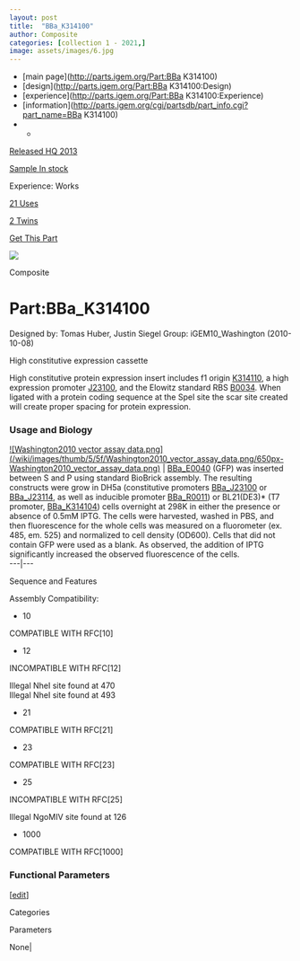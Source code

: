 ```yaml
---
layout: post
title:  "BBa_K314100"
author: Composite
categories: [collection 1 - 2021,] 
image: assets/images/6.jpg
---
```



  * [main page](http://parts.igem.org/Part:BBa K314100)
  * [design](http://parts.igem.org/Part:BBa K314100:Design)
  * [experience](http://parts.igem.org/Part:BBa K314100:Experience)
  * [information](http://parts.igem.org/cgi/partsdb/part_info.cgi?part_name=BBa K314100)
  *   * 

[Released HQ 2013](http://parts.igem.org/Help:Part_Status_Box)

[Sample In stock](http://parts.igem.org/Help:Part_Status_Box)

Experience: Works

[21 Uses](http://parts.igem.org/partsdb/uses.cgi?part=BBa_K314100)

[2 Twins](http://parts.igem.org/partsdb/twin_info.cgi?part=BBa_K314100)

[ Get This Part](http://parts.igem.org/partsdb/get_part.cgi?part=BBa_K314100)

![](http://parts.igem.org/images/partbypart/icon_composite.png)

Composite

# Part:BBa_K314100

Designed by: Tomas Huber, Justin Siegel   Group: iGEM10_Washington
(2010-10-08)

High constitutive expression cassette

High constitutive protein expression insert includes f1 origin
[K314110](http://parts.igem.org/Part:BBa_K314110), a high expression promoter
[J23100](http://parts.igem.org/Part:BBa_J23100), and the Elowitz standard RBS
[B0034](http://parts.igem.org/Part:BBa_B0034). When ligated with a protein
coding sequence at the SpeI site the scar site created will create proper
spacing for protein expression.

### Usage and Biology

[![Washington2010 vector assay
data.png](/wiki/images/thumb/5/5f/Washington2010_vector_assay_data.png/650px-
Washington2010_vector_assay_data.png)](/File:Washington2010_vector_assay_data.png)
| [BBa_E0040](http://parts.igem.org/wiki/index.php/Part:BBa_E0040) (GFP) was
inserted between S and P using standard BioBrick assembly. The resulting
constructs were grow in DH5a (constitutive promoters
[BBa_J23100](http://parts.igem.org/wiki/index.php/Part:BBa_J23100) or
[BBa_J23114](http://parts.igem.org/wiki/index.php/Part:BBa_J23114), as well as
inducible promoter
[BBa_R0011](http://parts.igem.org/wiki/index.php/Part:BBa_R0011)) or
BL21(DE3)* (T7 promoter,
[BBa_K314104](http://parts.igem.org/wiki/index.php/Part:BBa_K314104)) cells
overnight at 298K in either the presence or absence of 0.5mM IPTG. The cells
were harvested, washed in PBS, and then fluorescence for the whole cells was
measured on a fluorometer (ex. 485, em. 525) and normalized to cell density
(OD600). Cells that did not contain GFP were used as a blank. As observed, the
addition of IPTG significantly increased the observed fluorescence of the
cells.  
---|---  
  
  
Sequence and Features

  

Assembly Compatibility:

  * 10

COMPATIBLE WITH RFC[10]

  * 12

INCOMPATIBLE WITH RFC[12]

Illegal NheI site found at 470  
Illegal NheI site found at 493  

  * 21

COMPATIBLE WITH RFC[21]

  * 23

COMPATIBLE WITH RFC[23]

  * 25

INCOMPATIBLE WITH RFC[25]

Illegal NgoMIV site found at 126  

  * 1000

COMPATIBLE WITH RFC[1000]

  

### Functional Parameters

[[edit](http://parts.igem.org/partsdb/part_info.cgi?part_name=BBa_K314100)]

Categories

Parameters

None|

